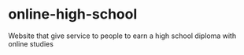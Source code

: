 # online-high-school
Website that give service to people to earn a high school diploma with online studies
